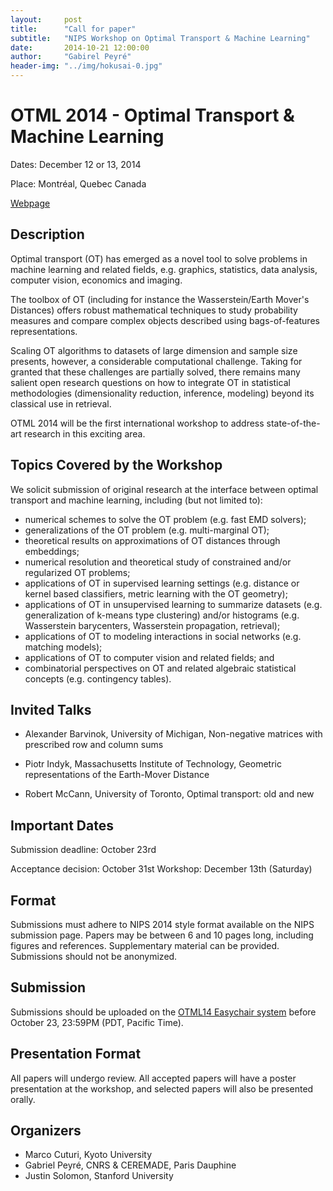 ```yaml
---
layout:     post
title:      "Call for paper"
subtitle:   "NIPS Workshop on Optimal Transport & Machine Learning"
date:       2014-10-21 12:00:00
author:     "Gabirel Peyré"
header-img: "../img/hokusai-0.jpg"
---
```


OTML 2014 - Optimal Transport & Machine Learning
==========


Dates: December 12 or 13, 2014

Place: Montréal, Quebec Canada

[Webpage](http://www.iip.ist.i.kyoto-u.ac.jp/OTML2014/)

Description
--------

Optimal transport (OT) has emerged as a novel tool to solve problems in machine learning and related fields, e.g. graphics, statistics, data analysis, computer vision, economics and imaging. 

The toolbox of OT (including for instance the Wasserstein/Earth Mover's Distances) offers robust mathematical techniques to study probability measures and compare complex objects described using bags-of-features representations. 

Scaling OT algorithms to datasets of large dimension and sample size presents, however, a considerable computational challenge. Taking for granted that these challenges are partially solved, there remains many salient open research questions on how to integrate OT in statistical methodologies (dimensionality reduction, inference, modeling) beyond its classical use in retrieval. 

OTML 2014 will be the first international workshop to address state-of-the-art research in this exciting area. 


Topics Covered by the Workshop 
--------

We solicit submission of original research at the interface between optimal transport and machine learning, including (but not limited to):

* numerical schemes to solve the OT problem (e.g. fast EMD solvers);
* generalizations of the OT problem (e.g. multi-marginal OT);
* theoretical results on approximations of OT distances through embeddings;
* numerical resolution and theoretical study of constrained and/or regularized OT problems;
* applications of OT in supervised learning settings (e.g. distance or kernel based classifiers, metric learning with the OT geometry);
* applications of OT in unsupervised learning to summarize datasets (e.g. generalization of k-means type clustering) and/or histograms (e.g. Wasserstein barycenters, Wasserstein propagation, retrieval);
* applications of OT to modeling interactions in social networks (e.g. matching models);
* applications of OT to computer vision and related fields; and
* combinatorial perspectives on OT and related algebraic statistical concepts (e.g. contingency tables).

Invited Talks 
--------

* Alexander Barvinok, University of Michigan, Non-negative matrices with prescribed row and column sums

* Piotr Indyk, Massachusetts Institute of Technology, Geometric representations of the Earth-Mover Distance

* Robert McCann, University of Toronto, Optimal transport: old and new


Important Dates 
--------

Submission deadline: October 23rd

Acceptance decision: October 31st
Workshop: December 13th (Saturday)

Format 
--------

Submissions must adhere to NIPS 2014 style format available on the NIPS submission page. Papers may be between 6 and 10 pages long, including figures and references. Supplementary material can be provided. Submissions should not be anonymized.

Submission 
--------

Submissions should be uploaded on the [OTML14 Easychair system](https://easychair.org/conferences/?conf=otml2014) before October 23, 23:59PM (PDT, Pacific Time).

Presentation Format 
--------

All papers will undergo review. All accepted papers will have a poster presentation at the workshop, and selected papers will also be presented orally.

Organizers 
--------

* Marco Cuturi, Kyoto University
* Gabriel Peyré, CNRS & CEREMADE, Paris Dauphine
* Justin Solomon, Stanford University